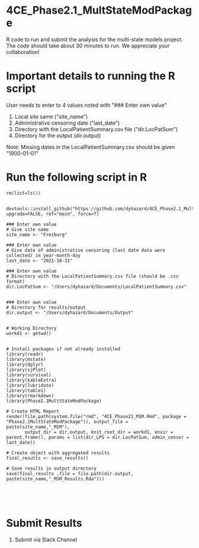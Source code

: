 # 4CE_Phase2.1_MultStateModPackage

R code to run and submit the analysis for the multi-state models project. The code should take about 30 minutes to run. We appreciate your collaboration!

# Important details to running the R script 

User needs to enter to 4 values noted with "### Enter own value"
1. Local site same ("site_name")
2. Administrative censoring date ("last_date")
3. Directory with the LocalPatientSummary.csv file ("dir.LocPatSum")
4. Directory for the output (dir.output)

Note: Missing dates in the LocalPatientSummary.csv should be given "1900-01-01"

# Run the following script in R 

```{r, echo=TRUE, message=FALSE, warning=FALSE ,include=FALSE}
rm(list=ls())


devtools::install_github("https://github.com/dyhazard/4CE_Phase2.1_MultStateModPackage", upgrade=FALSE, ref="main", force=T)

### Enter own value
# Give site name
site_name <- "Freiburg"

### Enter own value
# Give date of administrative censoring (last date data were collected) in year-month-day
last_date <- "2021-10-31"

### Enter own value
# Directory with the LocalPatientSummary.csv file (should be .csv format)
dir.LocPatSum <- "/Users/dyhazard/Documents/LocalPatientSummary.csv"


### Enter own value
# Directory for results/output
dir.output <- "/Users/dyhazard/Documents/Output"


# Working Directory
workd1 <- getwd()


# Install packages if not already installed
library(readr)
library(mstate)
library(dplyr)
library(sjPlot)
library(survival)
library(kableExtra)
library(lubridate)
library(table1)
library(rmarkdown)
library(Phase2.1MultStateModPackage)

# Create HTML Report
render(file.path(system.file("rmd", "4CE_Phase21_MSM.Rmd", package = "Phase2.1MultStateModPackage")), output_file = paste(site_name,"_MSM"),
       output_dir = dir.output, knit_root_dir = workd1, envir = parent.frame(), params = list(dir_LPS = dir.LocPatSum, admin_censor = last_date))

# Create object with aggregated results
final_results <- save_results()

# Save results in output directory
save(final_results ,file = file.path(dir.output, paste(site_name,"_MSM_Results.Rda")))





```


# Submit Results

1. Submit via Slack Channel 
